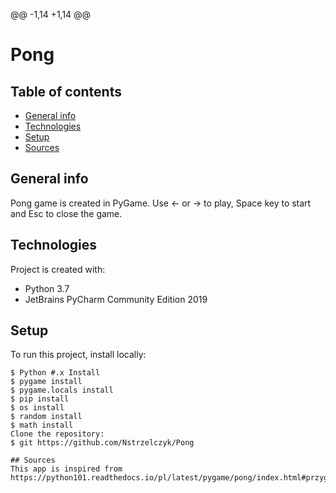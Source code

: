  @@ -1,14 +1,14 @@
# Pong
## Table of contents
* [General info](#general-info)
* [Technologies](#technologies)
* [Setup](#setup)
* [Sources](#sources)

## General info
Pong game is created in PyGame.
Use ← or → to play, Space key to start and Esc to close the game.

## Technologies
Project is created with:
* Python 3.7
* JetBrains PyCharm Community Edition 2019

## Setup
To run this project, install locally:
```
$ Python #.x Install
$ pygame install
$ pygame.locals install
$ pip install
$ os install
$ random install
$ math install 
Clone the repository:
$ git https://github.com/Nstrzelczyk/Pong

## Sources
This app is inspired from https://python101.readthedocs.io/pl/latest/pygame/pong/index.html#przygotowanie.
